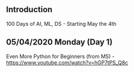 ## Introduction
100 Days of AI, ML, DS - Starting May the 4th

## 05/04/2020 Monday (Day 1)
Even More Python for Beginners (from MS) - https://www.youtube.com/watch?v=hGP7tPS_Q8c
